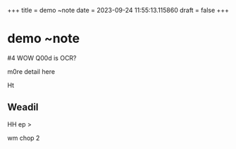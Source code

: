 +++
title = demo ~note
date = 2023-09-24 11:55:13.115860
draft = false
+++

# demo ~note

#4 WOW Q00d is OCR?

m0re detail here

Ht

## Weadil
HH ep >

wm chop 2


